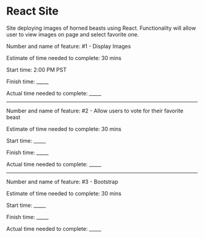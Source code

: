 # React Site

Site deploying images of horned beasts using React.  Functionality will allow user to view images on page and select favorite one.


Number and name of feature: #1 - Display Images

Estimate of time needed to complete: 30 mins

Start time: 2:00 PM PST

Finish time: _____

Actual time needed to complete: _____

--------------------------------------------------

Number and name of feature: #2 - Allow users to vote for their favorite beast

Estimate of time needed to complete: 30 mins

Start time: _____

Finish time: _____

Actual time needed to complete: _____

---------------------------------------------------

Number and name of feature: #3 - Bootstrap

Estimate of time needed to complete: 30 mins

Start time: _____

Finish time: _____

Actual time needed to complete: _____